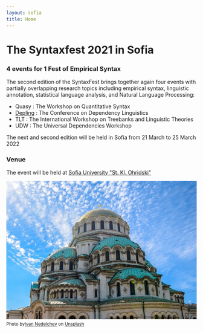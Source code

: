 ```yaml
---
layout: sofia
title: Home
---
```

# The Syntaxfest 2021 in Sofia

### 4 events for 1 Fest of Empirical Syntax

 The second edition of the SyntaxFest brings together again four events with partially overlapping research topics including empirical syntax, linguistic annotation, statistical language analysis, and Natural Language Processing:
* Quasy : The Workshop on Quantitative Syntax
* [Depling](https://depling.org/depling2021/) : The Conference on Dependency Linguistics
* TLT : The International Workshop on Treebanks and Linguistic Theories 
* UDW : The Universal Dependencies Workshop


The next and second edition will be held in Sofia from 21 March to 25 March 2022

### Venue

The event will be held at [Sofia University "St. Kl. Ohridski"](https://www.uni-sofia.bg/index.php/eng)

![Sofia. Photo by Ivan Nedelchev, Unsplash](images/ivan-nedelchev-OENyTAi9dg0-unsplash.jpg)
<small>Photo by<a href="https://unsplash.com/@inedelchev?utm_source=unsplash&amp;utm_medium=referral&amp;utm_content=creditCopyText">Ivan Nedelchev</a> on <a href="https://unsplash.com/s/photos/sofia?utm_source=unsplash&amp;utm_medium=referral&amp;utm_content=creditCopyText">Unsplash</a></small>


